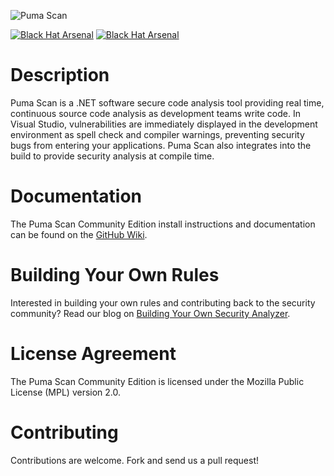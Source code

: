 ![Puma Scan](https://www.pumascan.com/img/logo-horiz.png)

[![Black Hat Arsenal](https://www.pumascan.com/img/bh-arsenal-2017.svg)](https://www.blackhat.com/asia-17/arsenal.html#eric-johnson) [![Black Hat Arsenal](https://www.pumascan.com/img/bh-arsenal-2018.svg)](https://www.blackhat.com/us-18/arsenal/schedule/index.html#puma-scan-12003)

# Description

Puma Scan is a .NET software secure code analysis tool providing real time, continuous source code analysis as development teams write code. In Visual Studio, vulnerabilities are immediately displayed in the development environment as spell check and compiler warnings, preventing security bugs from entering your applications. Puma Scan also integrates into the build to provide security analysis at compile time.

# Documentation

The Puma Scan Community Edition install instructions and documentation can be found on the [GitHub Wiki](https://github.com/pumasecurity/puma-scan/wiki).

# Building Your Own Rules

Interested in building your own rules and contributing back to the security community? Read our blog on [Building Your Own Security Analyzer](https://pumasecurity.io/resources/blog/contributing-to-puma-scan-community-edition/).

# License Agreement
The Puma Scan Community Edition is licensed under the Mozilla Public License (MPL) version 2.0.

# Contributing

Contributions are welcome. Fork and send us a pull request!
